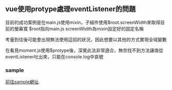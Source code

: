 ## vue使用protype處理eventListener的問題

目前的成功案例是在main.js使用mixin，子組件使用$root.screenWidth來取得目前的螢幕寬
$root指向main.js
screenWidth為mixin設定好的固定名稱

考量到往後可能會出現無法使用這招的狀況，因此想要以其他的方式實現全域變數

在看見moment.js使用$protype後，深覺此法非常適合，無奈找不到方法讓值從eventListener吐出來，只能在console.log中哀號

### sample

[前往sample網址](https://kos0616.github.io/vueResize/).
